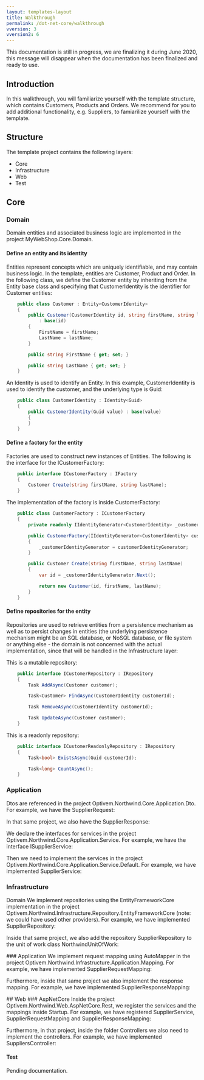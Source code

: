 ```yaml
---
layout: templates-layout
title: Walkthrough
permalink: /dot-net-core/walkthrough
vversion: 3
vversion2: 6
---
```



This documentation is still in progress, we are finalizing it during June 2020, this message will disappear when the documentation has been finalized and ready to use.

## Introduction

In this walkthrough, you will familiarize yourself with the template structure, which contains Customers, Products and Orders. We recommend for you to add additional functionality, e.g. Suppliers, to famiarilize yourself with the template.

## Structure

The template project contains the following layers:

* Core
* Infrastructure
* Web
* Test

## Core

### Domain

Domain entities and associated business logic are implemented in the project MyWebShop.Core.Domain.

#### Define an entity and its identity

Entities represent concepts which are uniquely identifiable, and may contain business logic. In the template, entities are Customer, Product and Order. In the following class, we define the Customer entity by inheriting from the Entity base class and specifying that CustomerIdentity is the identifier for Customer entities:

```csharp
    public class Customer : Entity<CustomerIdentity>
    {
        public Customer(CustomerIdentity id, string firstName, string lastName)
            : base(id)
        {
            FirstName = firstName;
            LastName = lastName;
        }

        public string FirstName { get; set; }

        public string LastName { get; set; }
    }
```

An Identity is used to identify an Entity. In this example, CustomerIdentity is used to identify the customer, and the underlying type is Guid:

```csharp
    public class CustomerIdentity : Identity<Guid>
    {
        public CustomerIdentity(Guid value) : base(value)
        {
        }
    }
```

#### Define a factory for the entity

Factories are used to construct new instances of Entities. The following is the interface for the ICustomerFactory:

```csharp
    public interface ICustomerFactory : IFactory
    {
        Customer Create(string firstName, string lastName);
    }
```

The implementation of the factory is inside CustomerFactory:

```csharp
    public class CustomerFactory : ICustomerFactory
    {
        private readonly IIdentityGenerator<CustomerIdentity> _customerIdentityGenerator;

        public CustomerFactory(IIdentityGenerator<CustomerIdentity> customerIdentityGenerator)
        {
            _customerIdentityGenerator = customerIdentityGenerator;
        }

        public Customer Create(string firstName, string lastName)
        {
            var id = _customerIdentityGenerator.Next();

            return new Customer(id, firstName, lastName);
        }
    }
```

#### Define repositories for the entity

Repositories are used to retrieve entities from a persistence mechanism as well as to persist changes in entities \(the underlying persistence mechanism might be an SQL database, or NoSQL database, or file system or anything else - the domain is not concerned with the actual implementation, since that will be handled in the Infrastructure layer:

This is a mutable repository:

```csharp
    public interface ICustomerRepository : IRepository
    {
        Task AddAsync(Customer customer);

        Task<Customer> FindAsync(CustomerIdentity customerId);

        Task RemoveAsync(CustomerIdentity customerId);

        Task UpdateAsync(Customer customer);
    }
```

This is a readonly repository:

```csharp
    public interface ICustomerReadonlyRepository : IRepository
    {
        Task<bool> ExistsAsync(Guid customerId);

        Task<long> CountAsync();
    }
```



### Application

Dtos are referenced in the project Optivem.Northwind.Core.Application.Dto. For example, we have the SupplierRequest:

In that same project, we also have the SupplierResponse:

 We declare the interfaces for services in the project Optivem.Northwind.Core.Application.Service. For example, we have the interface ISupplierService:

Then we need to implement the services in the project Optivem.Northwind.Core.Application.Service.Default. For example, we have implemented SupplierService:

### Infrastructure

Domain We implement repositories using the EntityFrameworkCore implementation in the project Optivem.Northwind.Infrastructure.Repository.EntityFrameworkCore \(note: we could have used other providers\). For example, we have implemented SupplierRepository:

Inside that same project, we also add the repository SupplierRepository to the unit of work class NorthwindUnitOfWork:

 \#\#\# Application We implement request mapping using AutoMapper in the project Optivem.Northwind.Infrastructure.Application.Mapping. For example, we have implemented SupplierRequestMapping:

Furthermore, inside that same project we also implement the response mapping. For example, we have implemented SupplierResponseMapping:

 \#\# Web \#\#\# AspNetCore Inside the project Optivem.Northwind.Web.AspNetCore.Rest, we register the services and the mappings inside Startup. For example, we have registered SupplierService, SupplierRequestMapping and SupplierResponseMapping:

Furthermore, in that project, inside the folder Controllers we also need to implement the controllers. For example, we have implemented SuppliersController:

#### Test

Pending documentation.





